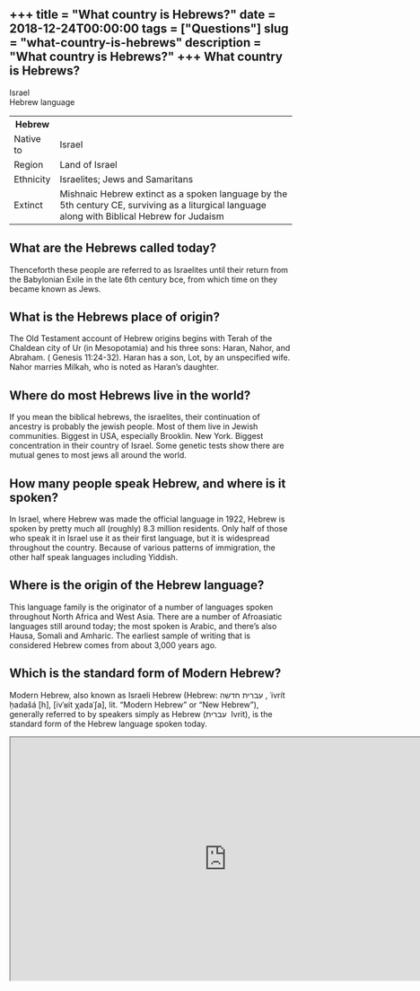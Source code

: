 +++
title = "What country is Hebrews?"
date = 2018-12-24T00:00:00
tags = ["Questions"]
slug = "what-country-is-hebrews"
description = "What country is Hebrews?"
+++
What country is Hebrews?
------------------------

Israel  
Hebrew language

<table><tr><th>Hebrew</th></tr><tr><td>Native to</td><td>Israel</td></tr><tr><td>Region</td><td>Land of Israel</td></tr><tr><td>Ethnicity</td><td>Israelites; Jews and Samaritans</td></tr><tr><td>Extinct</td><td>Mishnaic Hebrew extinct as a spoken language by the 5th century CE, surviving as a liturgical language along with Biblical Hebrew for Judaism</td></tr></table>

What are the Hebrews called today?
----------------------------------

Thenceforth these people are referred to as Israelites until their return from the Babylonian Exile in the late 6th century bce, from which time on they became known as Jews.

What is the Hebrews place of origin?
------------------------------------

The Old Testament account of Hebrew origins begins with Terah of the Chaldean city of Ur (in Mesopotamia) and his three sons: Haran, Nahor, and Abraham. ( Genesis 11:24-32). Haran has a son, Lot, by an unspecified wife. Nahor marries Milkah, who is noted as Haran’s daughter.

Where do most Hebrews live in the world?
----------------------------------------

If you mean the biblical hebrews, the israelites, their continuation of ancestry is probably the jewish people. Most of them live in Jewish communities. Biggest in USA, especially Brooklin. New York. Biggest concentration in their country of Israel. Some genetic tests show there are mutual genes to most jews all around the world.

How many people speak Hebrew, and where is it spoken?
-----------------------------------------------------

In Israel, where Hebrew was made the official language in 1922, Hebrew is spoken by pretty much all (roughly) 8.3 million residents. Only half of those who speak it in Israel use it as their first language, but it is widespread throughout the country. Because of various patterns of immigration, the other half speak languages including Yiddish.

Where is the origin of the Hebrew language?
-------------------------------------------

This language family is the originator of a number of languages spoken throughout North Africa and West Asia. There are a number of Afroasiatic languages still around today; the most spoken is Arabic, and there’s also Hausa, Somali and Amharic. The earliest sample of writing that is considered Hebrew comes from about 3,000 years ago.

Which is the standard form of Modern Hebrew?
--------------------------------------------

Modern Hebrew, also known as Israeli Hebrew (Hebrew: עברית חדשה ‎, ʿivrít ḥadašá \[h\], \[ivˈʁit χadaˈʃa\], lit. “Modern Hebrew” or “New Hebrew”), generally referred to by speakers simply as Hebrew (עברית ‎ Ivrit), is the standard form of the Hebrew language spoken today.

<iframe allow="accelerometer; autoplay; clipboard-write; encrypted-media; gyroscope; picture-in-picture" allowfullscreen="" class="__youtube_prefs__  epyt-is-override  no-lazyload" data-no-lazy="1" data-origheight="433" data-origwidth="770" data-skipgform_ajax_framebjll="" height="433" id="_ytid_37015" loading="lazy" src="https://www.youtube.com/embed/fIYHMdOr5Aw?enablejsapi=1&autoplay=0&cc_load_policy=0&cc_lang_pref=&iv_load_policy=1&loop=0&modestbranding=0&rel=1&fs=1&playsinline=0&autohide=2&theme=dark&color=red&controls=1&" title="YouTube player" width="770"></iframe>